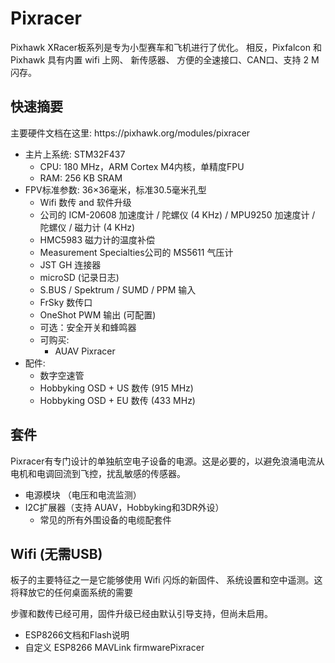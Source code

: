 # Pixracer

Pixhawk XRacer板系列是专为小型赛车和飞机进行了优化。 相反，Pixfalcon 和 Pixhawk 具有内置 wifi 上网、 新传感器、 方便的全速接口、CAN口、支持 2 M 闪存。

## 快速摘要

<aside class="tip">
主要硬件文档在这里: https://pixhawk.org/modules/pixracer
</aside>

-   主片上系统: STM32F437
    - CPU: 180 MHz，ARM Cortex M4内核，单精度FPU
    - RAM: 256 KB SRAM
-   FPV标准参数: 36×36毫米，标准30.5毫米孔型
    - Wifi 数传 and 软件升级
    - 公司的 ICM-20608 加速度计 / 陀螺仪 (4 KHz) / MPU9250 加速度计 / 陀螺仪 / 磁力计 (4 KHz)
    - HMC5983 磁力计的温度补偿
    - Measurement Specialties公司的 MS5611 气压计
    - JST GH 连接器
    - microSD (记录日志)
    - S.BUS / Spektrum / SUMD / PPM 输入
    - FrSky 数传口
    - OneShot PWM 输出 (可配置)
    - 可选：安全开关和蜂鸣器
    - 可购买:
      - AUAV Pixracer
-   配件:
    - 数字空速管
    - Hobbyking OSD + US 数传 (915 MHz)
    - Hobbyking OSD + EU 数传 (433 MHz)

## 套件

Pixracer有专门设计的单独航空电子设备的电源。这是必要的，以避免浪涌电流从电机和电调回流到飞控，扰乱敏感的传感器。

- 电源模块 （电压和电流监测）
- I2C扩展器（支持 AUAV，Hobbyking和3DR外设）
  - 常见的所有外围设备的电缆配套件

## Wifi (无需USB)

板子的主要特征之一是它能够使用 Wifi 闪烁的新固件、 系统设置和空中遥测。这将释放它的任何桌面系统的需要

<aside class="todo">
步骤和数传已经可用，固件升级已经由默认引导支持，但尚未启用。
</aside>

- ESP8266文档和Flash说明
-  自定义 ESP8266 MAVLink firmwarePixracer

